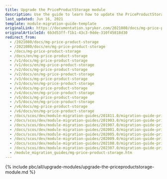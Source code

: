 ```yaml
---
title: Upgrade the PriceProductStorage module
description: Use the guide to learn how to update the PriceProductStorage module.
last_updated: Jun 16, 2021
template: module-migration-guide-template
originalLink: https://documentation.spryker.com/2021080/docs/mg-price-product-storage
originalArticleId: 6b3d53ff-f1b1-43c3-9dde-310f45818d30
redirect_from:
  - /2021080/docs/mg-price-product-storage
  - /2021080/docs/en/mg-price-product-storage
  - /docs/mg-price-product-storage
  - /docs/en/mg-price-product-storage
  - /v1/docs/mg-price-product-storage
  - /v1/docs/en/mg-price-product-storage
  - /v2/docs/mg-price-product-storage
  - /v2/docs/en/mg-price-product-storage
  - /v3/docs/mg-price-product-storage
  - /v3/docs/en/mg-price-product-storage
  - /v4/docs/mg-price-product-storage
  - /v4/docs/en/mg-price-product-storage
  - /v5/docs/mg-price-product-storage
  - /v5/docs/en/mg-price-product-storage
  - /v6/docs/mg-price-product-storage
  - /v6/docs/en/mg-price-product-storage
  - /docs/scos/dev/module-migration-guides/201811.0/migration-guide-priceproductstorage.html
  - /docs/scos/dev/module-migration-guides/201903.0/migration-guide-priceproductstorage.html
  - /docs/scos/dev/module-migration-guides/201907.0/migration-guide-priceproductstorage.html
  - /docs/scos/dev/module-migration-guides/202001.0/migration-guide-priceproductstorage.html
  - /docs/scos/dev/module-migration-guides/202005.0/migration-guide-priceproductstorage.html
  - /docs/scos/dev/module-migration-guides/202009.0/migration-guide-priceproductstorage.html
  - /docs/scos/dev/module-migration-guides/202108.0/migration-guide-priceproductstorage.html
  - /docs/scos/dev/module-migration-guides/202307.0/migration-guide-priceproductstorage.html  
  - /module_migration_guides/mg-price-product-storage.htm
---
```


{% include pbc/all/upgrade-modules/upgrade-the-priceproductstorage-module.md %} <!-- To edit, see /_includes/pbc/all/upgrade-modules/upgrade-the-priceproductstorage-module.md -->
